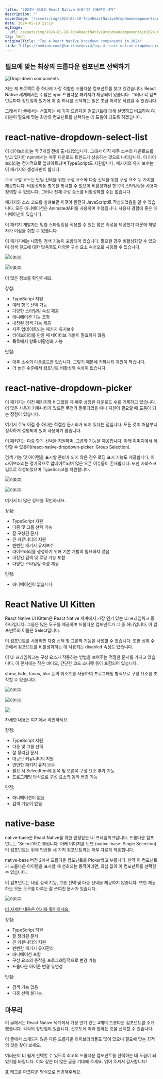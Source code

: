 ```yaml
---
title: "2024년 최고의 React Native 드롭다운 컴포넌트 4개"
description: ""
coverImage: "/assets/img/2024-05-18-Top4ReactNativeDropdowncomponentsin2024_0.png"
date: 2024-05-18 21:19
ogImage: 
  url: /assets/img/2024-05-18-Top4ReactNativeDropdowncomponentsin2024_0.png
tag: Tech
originalTitle: "Top 4 React Native Dropdown components in 2024"
link: "https://medium.com/@harithsenevi4/top-4-react-native-dropdown-components-2023-631dd1d0f0e9"
---
```



## 필요에 맞는 최상의 드롭다운 컴포넌트 선택하기

![Drop-down components](/assets/img/2024-05-18-Top4ReactNativeDropdowncomponentsin2024_0.png)

저는 제 프로젝트 중 하나에 가장 적합한 드롭다운 컴포넌트를 찾고 있었습니다. React Native 세계에서는 수많은 npm 드롭다운 패키지가 제공되어 있습니다. 그러나 각 컴포넌트마다 장단점이 있기에 이 중 하나를 선택하는 일은 조금 어려운 작업일 수 있습니다.

그래서 이 글에서는 선호하는 네 가지 드롭다운 컴포넌트에 대해 설명하고 비교하여 여러분이 필요에 맞는 최상의 컴포넌트를 선택하는 데 도움이 되도록 하겠습니다.

<div class="content-ad"></div>

# react-native-dropdown-select-list

이 라이브러리는 약 7개월 전에 출시되었습니다. 그래서 아직 매주 소수의 다운로드를 받고 있지만 npm에서는 매주 다운로드 트렌드가 상승하는 것으로 나타납니다. 이 라이브러리는 정기적으로 업데이트되며 TypeScript도 지원합니다. 패키지의 유지 보수는 이 패키지의 생성자만이 합니다.

주요 구성 요소는 단일 선택을 위한 구성 요소와 다중 선택을 위한 구성 요소 두 가지를 제공합니다. 비활성화된 항목을 명시할 수 있으며 비활성화된 항목의 스타일링을 사용자 정의할 수 있습니다. 그러나 전체 구성 요소를 비활성화할 수는 없습니다.

패키지의 소스 코드를 살펴보면 이것이 완전히 JavaScript로 작성되었음을 알 수 있습니다. 모든 애니메이션은 AnimatedAPI를 사용하여 수행됩니다. 사용자 경험에 좋은 애니메이션이 있습니다.

<div class="content-ad"></div>

이 패키지 개발자는 맞춤 스타일링을 적용할 수 있는 많은 속성을 제공했기 때문에 개발자가 이점을 취할 수 있습니다.

이 패키지에는 내장된 검색 기능이 포함되어 있습니다. 필요한 경우 비활성화할 수 있으며 검색 필드에 대한 맞춤화도 다양한 구성 요소 속성으로 사용할 수 있습니다.

![이미지](https://miro.medium.com/v2/resize:fit:688/1*_Y54RZOdMCXkynrLKm_i9Q.gif)

![이미지](https://miro.medium.com/v2/resize:fit:688/1*QDJQGYpNOgC4Vkf3k7VLhw.gif)

<div class="content-ad"></div>

더 많은 정보를 확인하세요.

장점:

- TypeScript 지원
- 여러 항목 선택 가능
- 다양한 스타일링 속성 제공
- 애니메이션 기능 포함
- 내장된 검색 기능 제공
- 자주 업데이트되는 패키지 유지보수
- 라이브러리를 만들 때 네이티브 개발이 필요하지 않음
- 목록에서 항목 비활성화 가능

단점:

<div class="content-ad"></div>

- 매주 소수의 다운로드만 있습니다. 그렇기 때문에 커뮤니티 지원이 적습니다.
- 더 높은 수준에서 컴포넌트 비활성화 속성이 없습니다.

# react-native-dropdown-picker

이 패키지는 이전 패키지와 비교했을 때 매주 상당한 다운로드 수를 기록하고 있습니다. 더 많은 사용자 커뮤니티가 있으면 무언가 잘못되었을 때나 지원이 필요할 때 도움이 되는 장점이 있습니다.

여기서 주요 이점 중 하나는 적절한 문서화가 되어 있다는 점입니다. 모든 것이 처음부터 정확하게 설명되어 있어 사용하기 쉽습니다.

<div class="content-ad"></div>

이 패키지는 다중 항목 선택을 지원하며, 그룹화 기능을 제공합니다. 아래 이미지에서 확인할 수 있듯이(react-native-dropdown-picker: Group Selection).

검색 기능 및 아이템을 표시할 준비가 되지 않은 경우 로딩 표시 기능도 제공합니다. 이 라이브러리는 정기적으로 업데이트되며 많은 오픈 이슈들이 존재합니다. 또한 자바스크립트로 작성되었으며 TypeScript를 지원합니다.

![이미지](https://miro.medium.com/v2/resize:fit:688/1*QnjXi9zHpE3nIRvtKSn3ug.gif)

![이미지](/assets/img/2024-05-18-Top4ReactNativeDropdowncomponentsin2024_1.png)  

<div class="content-ad"></div>

여기서 더 많은 정보를 확인하세요.

장점:

- TypeScript 지원
- 다중 및 그룹 선택 기능
- 잘 구성된 문서
- 큰 커뮤니티의 지원
- 빈번한 패키지 유지보수
- 라이브러리를 생성하기 위해 기본 개발이 필요하지 않음
- 내장된 검색 및 로딩 기능 포함
- 다양한 스타일링 속성 제공

단점:

<div class="content-ad"></div>

- 애니메이션이 없습니다

# React Native UI Kitten

React Native UI Kitten은 React Native 세계에서 가장 인기 있는 UI 프레임워크 중 하나입니다. 그들은 많은 도구를 제공하며 드롭다운 컴포넌트가 그 중 하나입니다. 이 컴포넌트의 이름은 Select입니다.

이 컴포넌트를 사용하면 다중 선택 및 그룹화 기능을 사용할 수 있습니다. 또한 상위 수준에서 컴포넌트를 비활성화하는 데 사용되는 disabled 속성도 있습니다.

<div class="content-ad"></div>

이 UI 프레임워크는 구성 요소가 작동하는 방법을 보여주는 적절한 문서를 가지고 있습니다. 이 문서에는 작은 비디오, 간단한 코드 스니펫 등이 포함되어 있습니다.

show, hide, focus, blur 등의 메소드를 사용하여 프로그래밍 방식으로 구성 요소를 조작할 수 있습니다.

![이미지](https://miro.medium.com/v2/resize:fit:688/1*3FSlfxBfYFfLurDmL9Eomw.gif)

![이미지](https://miro.medium.com/v2/resize:fit:688/1*8UZcgNUAaEshD2_VwB_4_w.gif)

<div class="content-ad"></div>

<img src="https://miro.medium.com/v2/resize:fit:688/1*k7FfoTH3YBHPhUiAb0CQzg.gif" />

자세한 내용은 여기에서 확인하세요.

장점:

- TypeScript 지원
- 다중 및 그룹 선택
- 잘 정리된 문서
- 대규모 커뮤니티의 지원
- 빈번한 패키지 유지 보수
- 필요 시 SelectItem에 왼쪽 및 오른쪽 구성 요소 추가 가능
- 프로그래밍 방식으로 구성 요소의 동작 변경 가능

<div class="content-ad"></div>

단점:

- 애니메이션이 없음
- 검색 기능이 없음

# native-base

native-base은 React Native을 위한 인정받는 UI 프레임워크입니다. 드롭다운 컴포넌트는 'Select'라고 불립니다. 아래 이미지를 보면 (native-base: Single Selection) 이 컴포넌트는 위에 언급된 세 가지 컴포넌트와는 매우 다르게 작동합니다.

<div class="content-ad"></div>

native-base 버전 2에서 드롭다운 컴포넌트를 Picker라고 부릅니다. 만약 이 컴포넌트가 드롭다운 아이템을 표시할 때 선호되는 동작이라면, 의심 없이 이 컴포넌트를 선택할 수 있습니다.

이 컴포넌트는 내장 검색 기능, 그룹 선택 및 다중 선택을 제공하지 않습니다. 또한 제공하는 모든 도구를 다루는 잘 쓰여진 문서가 있습니다.

![이미지](https://miro.medium.com/v2/resize:fit:344/1*tX_klmqeGI223aCTTOaigw.gif)

[더 자세한 내용은 여기를 확인하세요.](#)

<div class="content-ad"></div>

장점:

- TypeScript 지원
- 잘 정리된 문서
- 큰 커뮤니티의 지원
- 빈번한 패키지 유지관리
- 애니메이션 포함
- 구성 요소의 동작을 프로그래밍적으로 변경 가능
- 드롭다운 아이콘 변경 유연성

단점:

- 검색 기능 없음
- 다중 선택 불가능

<div class="content-ad"></div>

## 마무리

이 글에서는 React Native 세계에서 가장 인기 있는 4개의 드롭다운 컴포넌트를 소개했습니다. 각각의 장단점이 있습니다. 선호도에 따라 원하는 것을 선택할 수 있습니다.

이 글에서 소개되지 않은 다른 드롭다운 라이브러리들도 많이 있으니 필요에 맞는 최적의 것을 찾아 보세요.

여러분이 더 쉽게 선택할 수 있도록 최고의 드롭다운 컴포넌트를 선택하는 데 도움이 되었기를 바랍니다. 이와 같은 더 많은 글을 기대해 주세요. 읽어 주셔서 감사합니다!

<div class="content-ad"></div>

표 태그를 마크다운 형식으로 변경해주세요.